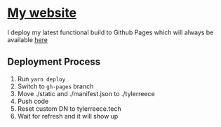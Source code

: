 # [My website](http://tylerreece22.github.io/tylerreece)
I deploy my latest functional build to Github Pages which will always be available [here](http://tylerreece22.github.io/tylerreece)

## Deployment Process
1. Run ```yarn deploy```
2. Switch to ```gh-pages``` branch
3. Move ./static and ./manifest.json to ./tylerreece
4. Push code
5. Reset custom DN to tylerreece.tech
6. Wait for refresh and it will show up 
